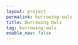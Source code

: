 ```yaml
---
layout: project
permalink: burrowing-owls
title: Burrowing Owls
tag: burrowing-owls
enable_nav: false
---
```

    